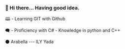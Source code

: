 ### 🌟 Hi there... Having good idea.

🕮 - Learning GIT with Github

🗨 - Proficiency with C# - Knowledge in python and C++



🌑 Arabella --- ILY Yada
<!--
**GeorgePaulino/GeorgePaulino** is a ✨ _special_ ✨ repository because its `README.md` (this file) appears on your GitHub profile.

Here are some ideas to get you started:

- 🔭 I’m currently working on ...
- 🌱 I’m currently learning ...
- 👯 I’m looking to collaborate on ...
- 🤔 I’m looking for help with ...
- 💬 Ask me about ...
- 📫 How to reach me: ...
- 😄 Pronouns: ...
- ⚡ Fun fact: ...
-->
